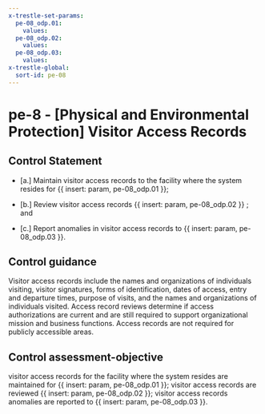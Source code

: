 ```yaml
---
x-trestle-set-params:
  pe-08_odp.01:
    values:
  pe-08_odp.02:
    values:
  pe-08_odp.03:
    values:
x-trestle-global:
  sort-id: pe-08
---
```


# pe-8 - \[Physical and Environmental Protection\] Visitor Access Records

## Control Statement

- \[a.\] Maintain visitor access records to the facility where the system resides for {{ insert: param, pe-08_odp.01 }};

- \[b.\] Review visitor access records {{ insert: param, pe-08_odp.02 }} ; and

- \[c.\] Report anomalies in visitor access records to {{ insert: param, pe-08_odp.03 }}.

## Control guidance

Visitor access records include the names and organizations of individuals visiting, visitor signatures, forms of identification, dates of access, entry and departure times, purpose of visits, and the names and organizations of individuals visited. Access record reviews determine if access authorizations are current and are still required to support organizational mission and business functions. Access records are not required for publicly accessible areas.

## Control assessment-objective

visitor access records for the facility where the system resides are maintained for {{ insert: param, pe-08_odp.01 }};
visitor access records are reviewed {{ insert: param, pe-08_odp.02 }};
visitor access records anomalies are reported to {{ insert: param, pe-08_odp.03 }}.
